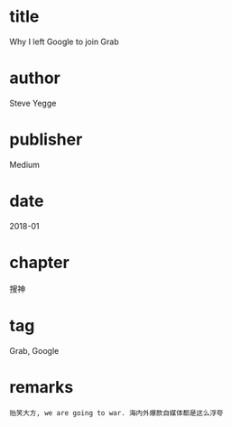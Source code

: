 # title
Why I left Google to join Grab

# author
Steve Yegge

# publisher
Medium

# date
2018-01

# chapter
搜神

# tag
Grab, Google

# remarks
`贻笑大方, we are going to war. 海内外爆款自媒体都是这么浮夸`
